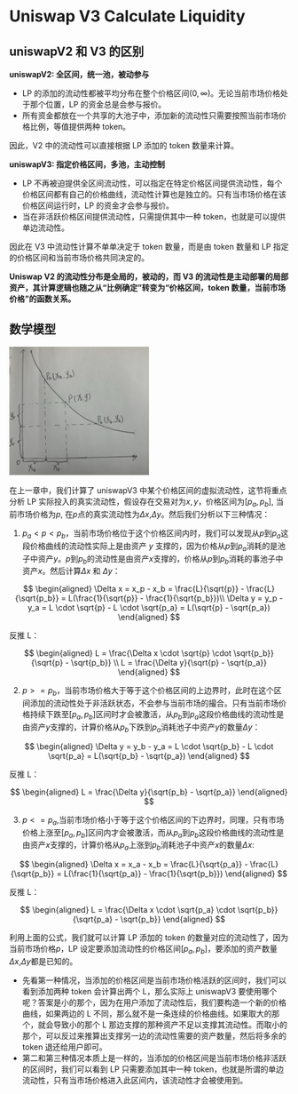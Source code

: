 # Uniswap V3 Calculate Liquidity

## uniswapV2 和 V3 的区别

**uniswapV2: 全区间，统一池，被动参与**

- LP 的添加的流动性都被平均分布在整个价格区间$(0,\infty)$。无论当前市场价格处于那个位置，LP 的资金总是会参与报价。
- 所有资金都放在一个共享的大池子中，添加新的流动性只需要按照当前市场价格比例，等值提供两种 token。

因此，V2 中的流动性可以直接根据 LP 添加的 token 数量来计算。

**uniswapV3: 指定价格区间，多池，主动控制**

- LP 不再被迫提供全区间流动性，可以指定在特定价格区间提供流动性，每个价格区间都有自己的价格曲线，流动性计算也是独立的。只有当市场价格在该价格区间运行时，LP 的资金才会参与报价。
- 当在非活跃价格区间提供流动性，只需提供其中一种 token，也就是可以提供单边流动性。

因此在 V3 中流动性计算不单单决定于 token 数量，而是由 token 数量和 LP 指定的价格区间和当前市场价格共同决定的。

**Uniswap V2 的流动性分布是全局的，被动的，而 V3 的流动性是主动部署的局部资产，其计算逻辑也随之从“比例确定”转变为“价格区间，token 数量，当前市场价格”的函数关系。**

## 数学模型

<img src="images/UniswapV3-01.jpg" alt="uniswapV3 计算流动性" width="50%" height="50%">

在上一章中，我们计算了 uniswapV3 中某个价格区间的虚拟流动性，这节将重点分析 LP 实际投入的真实流动性，假设存在交易对为$x,y$，价格区间为$[p_a,p_b]$, 当前市场价格为$p$, 在$p$点的真实流动性为$\Delta x$,$\Delta y$。然后我们分析以下三种情况：

1. $p_a<p<p_b$，当前市场价格位于这个价格区间内时，我们可以发现从$p$到$p_a$这段价格曲线的流动性实际上是由资产 $y$ 支撑的，因为价格从$p$到$p_a$消耗的是池子中资产$y$。$p$到$p_b$的流动性是由资产$x$支撑的，价格从$p$到$p_b$消耗的事池子中资产$x$。然后计算$\Delta x$ 和 $\Delta y$：

$$
\begin{aligned}
\Delta x = x_p - x_b = \frac{L}{\sqrt{p}} - \frac{L}{\sqrt{p_b}} = L(\frac{1}{\sqrt{p}} - \frac{1}{\sqrt{p_b}})\\
\Delta y = y_p - y_a = L \cdot \sqrt{p} - L \cdot \sqrt{p_a} = L(\sqrt{p} - \sqrt{p_a})
\end{aligned}
$$

反推 L：

$$
\begin{aligned}
L = \frac{\Delta x \cdot \sqrt{p} \cdot \sqrt{p_b}}{\sqrt{p} - \sqrt{p_b}} \\
L = \frac{\Delta y}{\sqrt{p} - \sqrt{p_a}}
\end{aligned}
$$

2. $p>= p_b$，当前市场价格大于等于这个价格区间的上边界时，此时在这个区间添加的流动性处于非活跃状态，不会参与当前市场的撮合。只有当前市场价格持续下跌至$[p_a,p_b]$区间时才会被激活，从$p_b$到$p_a$这段价格曲线的流动性是由资产$y$支撑的，计算价格从$p_b$下跌到$p_a$消耗池子中资产$y$的数量$\Delta y$：

$$
\begin{aligned}
 \Delta y = y_b - y_a = L \cdot \sqrt{p_b} - L \cdot \sqrt{p_a} = L(\sqrt{p_b} - \sqrt{p_a})
\end{aligned}
$$

反推 L：

$$
\begin{aligned}
L = \frac{\Delta y}{\sqrt{p_b} - \sqrt{p_a}}
\end{aligned}
$$

3. $p<= p_a$,当前市场价格小于等于这个价格区间的下边界时，同理，只有市场价格上涨至$[p_a,p_b]$区间内才会被激活，而从$p_a$到$p_b$这段价格曲线的流动性是由资产$x$支撑的，计算价格从$p_a$上涨到$p_b$消耗池子中资产$x$的数量$\Delta x$:

$$
\begin{aligned}
\Delta x = x_a - x_b = \frac{L}{\sqrt{p_a}} - \frac{L}{\sqrt{p_b}} = L(\frac{1}{\sqrt{p_a}} - \frac{1}{\sqrt{p_b}})
\end{aligned}
$$

反推 L：

$$
\begin{aligned}
L = \frac{\Delta x \cdot \sqrt{p_a} \cdot \sqrt{p_b}}{\sqrt{p_a} - \sqrt{p_b}}
\end{aligned}
$$

利用上面的公式，我们就可以计算 LP 添加的 token 的数量对应的流动性了，因为当前市场价格$p$，LP 设定要添加流动性的价格区间$[p_a,p_b]$，要添加的资产数量$\Delta x$,$\Delta y$都是已知的。

- 先看第一种情况，当添加的价格区间是当前市场价格活跃的区间时，我们可以看到添加两种 token 会计算出两个 L，那么实际上 uniswapV3 要使用哪个呢？答案是小的那个，因为在用户添加了流动性后，我们要构造一个新的价格曲线，如果两边的 L 不同，那么就不是一条连续的价格曲线。如果取大的那个，就会导致小的那个 L 那边支撑的那种资产不足以支撑其流动性。而取小的那个，可以反过来推算出支撑另一边的流动性需要的资产数量，然后将多余的 token 退还给用户即可。
- 第二和第三种情况本质上是一样的，当添加的价格区间是当前市场价格非活跃的区间时，我们可以看到 LP 只需要添加其中一种 token，也就是所谓的单边流动性，只有当市场价格进入此区间内，该流动性才会被使用到。
